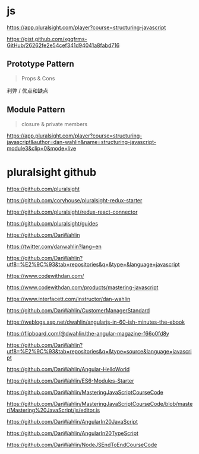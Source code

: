 # js



https://app.pluralsight.com/player?course=structuring-javascript


https://gist.github.com/xgqfrms-GitHub/26262fe2e54cef341d94041a8fabd716



## Prototype Pattern


> Props & Cons

利弊 / 优点和缺点


## Module Pattern

> closure & private members


https://app.pluralsight.com/player?course=structuring-javascript&author=dan-wahlin&name=structuring-javascript-module3&clip=0&mode=live







# pluralsight github


https://github.com/pluralsight


https://github.com/coryhouse/pluralsight-redux-starter


https://github.com/pluralsight/redux-react-connector


https://github.com/pluralsight/guides



https://github.com/DanWahlin


https://twitter.com/danwahlin?lang=en


https://github.com/DanWahlin?utf8=%E2%9C%93&tab=repositories&q=&type=&language=javascript

https://www.codewithdan.com/

https://www.codewithdan.com/products/mastering-javascript



https://www.interfacett.com/instructor/dan-wahlin




https://github.com/DanWahlin/CustomerManagerStandard


https://weblogs.asp.net/dwahlin/angularjs-in-60-ish-minutes-the-ebook

https://flipboard.com/@dwahlin/the-angular-magazine-f66o0fd8y






https://github.com/DanWahlin?utf8=%E2%9C%93&tab=repositories&q=&type=source&language=javascript


https://github.com/DanWahlin/Angular-HelloWorld


https://github.com/DanWahlin/ES6-Modules-Starter


https://github.com/DanWahlin/MasteringJavaScriptCourseCode


https://github.com/DanWahlin/MasteringJavaScriptCourseCode/blob/master/Mastering%20JavaScript/js/editor.js




https://github.com/DanWahlin/AngularIn20JavaScript


https://github.com/DanWahlin/AngularIn20TypeScript


https://github.com/DanWahlin/NodeJSEndToEndCourseCode















































